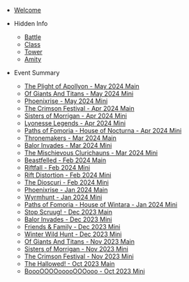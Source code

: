<!-- OrnaNote/_sidebar.md -->

- [Welcome](/)
<!-- [Update History](/history.md) -->

- Hidden Info

  - [Battle](/hidden/battle.md)
  - [Class](/hidden/class.md)
  - [Tower](/hidden/tower.md)
  - [Amity](/hidden/amity.md)

- Event Summary

  - [The Plight of Apollyon - May 2024 Main](/event/apollyon.md)
  - [Of Giants And Titans - May 2024 Mini](/event/giants.md)
  - [Phoenixrise - May 2024 Mini](/event/phoenix.md)
  - [The Crimson Festival - Apr 2024 Main](/event/crimson.md)
  - [Sisters of Morrigan - Apr 2024 Mini](/event/morrigan.md)
  - [Lyonesse Legends - Apr 2024 Mini](/event/lyonesse.md)
  - [Paths of Fomoria - House of Nocturna - Apr 2024 Mini](/event/nocturna.md)
  - [Thronemakers - Mar 2024 Main](/event/thronemakers.md)
  - [Balor Invades - Mar 2024 Mini](/event/balor.md)
  - [The Mischievous Clurichauns - Mar 2024 Mini](event/clurichauns.md)
  - [Beastfelled - Feb 2024 Main](/event/kerberos.md)
  - [Riftfall - Feb 2024 Mini](/event/riftfall.md)
  - [Rift Distortion  - Feb 2024 Mini](/event/distortion.md)
  - [The Dioscuri  - Feb 2024 Mini](/event/dioscuri.md)
  - [Phoenixrise - Jan 2024 Main](/event/phoenix.md)
  - [Wyrmhunt - Jan 2024 Mini](/event/wyrm.md)
  - [Paths of Fomoria - House of Wintara - Jan 2024 Mini](/event/wintara.md)
  - [Stop Scruug! - Dec 2023 Main](/event/yearsend.md)
  - [Balor Invades - Dec 2023 Mini](/event/balor.md)
  - [Friends & Family - Dec 2023 Mini](/event/friendship.md)
  - [Winter Wild Hunt - Dec 2023 Mini](/event/winter.md)
  - [Of Giants And Titans - Nov 2023 Main](/event/giants.md)
  - [Sisters of Morrigan - Nov 2023 Mini](/event/morrigan.md)
  - [The Crimson Festival - Nov 2023 Mini](/event/crimson.md)
  - [The Hallowed! - Oct 2023 Main](/event/hallowed.md)
  - [BoooOOOOooooOOOooo - Oct 2023 Mini](/event/booo.md)